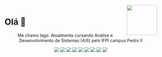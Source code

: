 <img src="https://www.gifcen.com/wp-content/uploads/2022/02/among-us-gif-4.gif" width="100px" align="right"/>
<h1>Olá 👋 </h1>

<p align="center">Me chamo Iago. Atualmente cursando Análise e Desenvolvimento de Sistemas (4/6) pelo IFPI campus Pedro II</p>

<div align="center">
  <img src="https://img.shields.io/badge/HTML5-E34F26?style=for-the-badge&logo=html5&logoColor=white"/>
  <img src="https://img.shields.io/badge/CSS3-1572B6?style=for-the-badge&logo=css3&logoColor=white"/>
  <img src="https://img.shields.io/badge/JavaScript-323330?style=for-the-badge&logo=javascript&logoColor=F7DF1E"/>
  <img src="https://img.shields.io/badge/Codecov-F01F7A?style=for-the-badge&logo=Codecov&logoColor=white"/>
  <img src="https://img.shields.io/badge/Python-FFD43B?style=for-the-badge&logo=python&logoColor=blue"/>
  <img src="https://img.shields.io/badge/TypeScript-007ACC?style=for-the-badge&logo=typescript&logoColor=white"/>
  <img src="https://img.shields.io/badge/React_Native-20232A?style=for-the-badge&logo=react&logoColor=61DAFB"/>
  <img src="https://img.shields.io/badge/React-20232A?style=for-the-badge&logo=react&logoColor=61DAFB"/>
  <img src="https://img.shields.io/badge/Django-092E20?style=for-the-badge&logo=django&logoColor=green"/>
</div>
